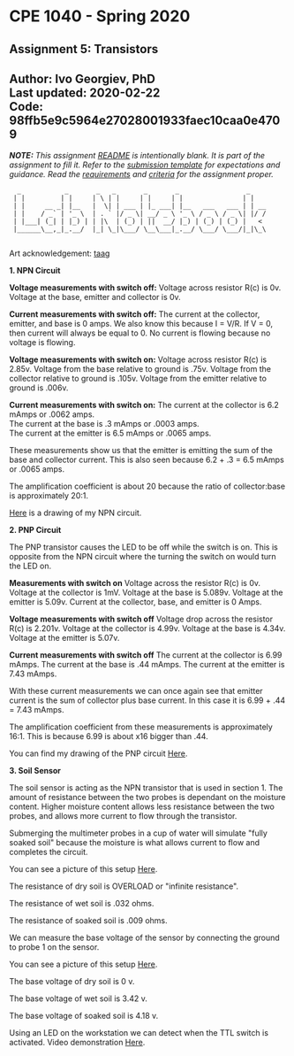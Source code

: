 # CPE 1040 - Spring 2020

## Assignment 5: Transistors

Author: Ivo Georgiev, PhD  
Last updated: 2020-02-22  
Code: 98ffb5e9c5964e27028001933faec10caa0e4709  
---

_**NOTE:** This assignment [README](README.md) is _intentionally_ blank. It is part of the assignment to fill it. Refer to the [submission template](submission-template.md) for expectations and guidance. Read the [requirements](requirements.md) and [criteria](criteria.md) for the assignment proper._


```
  _           _       _   _       _       _                 _    
 | |         | |     | \ | |     | |     | |               | |   
 | |     __ _| |__   |  \| | ___ | |_ ___| |__   ___   ___ | | __
 | |    / _` | '_ \  | . ` |/ _ \| __/ _ \ '_ \ / _ \ / _ \| |/ /
 | |___| (_| | |_) | | |\  | (_) | ||  __/ |_) | (_) | (_) |   < 
 |______\__,_|_.__/  |_| \_|\___/ \__\___|_.__/ \___/ \___/|_|\_\
                                                                                                                      
```
Art acknowledgement: [taag](http://patorjk.com/software/taag/)

**1. NPN Circuit**

**Voltage measurements with switch off:**
Voltage across resistor R(c) is 0v.
Voltage at the base, emitter and collector is 0v.

**Current measurements with switch off:**
The current at the collector, emitter, and base is 0 amps. We also know this because I = V/R. If V = 0, then current will always be equal to 0. No current is flowing because no voltage is flowing.

**Voltage measurements with switch on:**
Voltage across resistor R(c) is 2.85v.
Voltage from the base relative to ground is .75v.
Voltage from the collector relative to ground is .105v.
Voltage from the emitter relative to ground is .006v.

**Current measurements with switch on:**
The current at the collector is 6.2 mAmps or .0062 amps.     
The current at the base is .3 mAmps or .0003 amps.    
The current at the emitter is 6.5 mAmps or .0065 amps. 

These measurements show us that the emitter is emitting the sum of the base and collector current. This is also seen because 6.2 + .3 = 6.5 mAmps or .0065 amps.  

The amplification coefficient is about 20 because the ratio of collector:base is approximately 20:1.

[Here](https://imgur.com/a/XaB01gS) is a drawing of my NPN circuit.

**2. PNP Circuit**

The PNP transistor causes the LED to be off while the switch is on. This is opposite from the NPN circuit where the turning the switch on would turn the LED on.

**Measurements with switch on**
Voltage across the resistor R(c) is 0v.
Voltage at the collector is 1mV.
Voltage at the base is 5.089v.
Voltage at the emitter is 5.09v.
Current at the collector, base, and emitter is 0 Amps.

**Voltage measurements with switch off**
Voltage drop across the resistor R(c) is 2.201v.
Voltage at the collector is 4.99v.
Voltage at the base is 4.34v.
Voltage at the emitter is 5.07v.

**Current measurements with switch off**
The current at the collector is 6.99 mAmps.
The current at the base is .44 mAmps.
The current at the emitter is 7.43 mAmps. 

With these current measurements we can once again see that emitter current is the sum of collector plus base current. In this case it is 6.99 + .44 = 7.43 mAmps.

The amplification coefficient from these measurements is approximately 16:1. This is because 6.99 is about x16 bigger than .44.

You can find my drawing of the PNP circuit [Here](https://imgur.com/a/4xbOpXB).

**3. Soil Sensor** 

The soil sensor is acting as the NPN transistor that is used in section 1. The amount of resistance between the two probes is dependant on the moisture content. Higher moisture content allows less resistance between the two probes, and allows more current to flow through the transistor.

Submerging the multimeter probes in a cup of water will simulate "fully soaked soil" because the moisture is what allows current to flow and completes the circuit.

You can see a picture of this setup [Here](https://imgur.com/tRN2xT3).

The resistance of dry soil is OVERLOAD or "infinite resistance".

The resistance of wet soil is .032 ohms.

The resistance of soaked soil is .009 ohms.

We can measure the base voltage of the sensor by connecting the ground to probe 1 on the sensor.

You can see a picture of this setup [Here](https://imgur.com/kd04EKe).

The base voltage of dry soil is 0 v.

The base voltage of wet soil is 3.42 v.

The base voltage of soaked soil is 4.18 v.

Using an LED on the workstation we can detect when the TTL switch is activated. Video demonstration [Here](https://imgur.com/i19iXsm).
